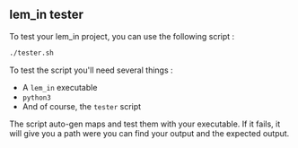 ## lem_in tester

To test your lem_in project, you can use the following script :

```bash
./tester.sh
```

To test the script you'll need several things :
- A `lem_in` executable
- `python3`
- And of course, the `tester` script

The script auto-gen maps and test them with your executable. If it fails, it will give you a path were you can find your output and the expected output.
